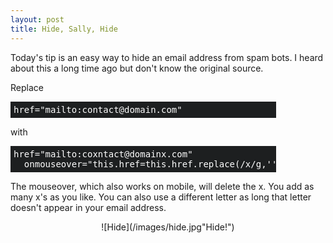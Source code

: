 ```yaml
---
layout: post
title: Hide, Sally, Hide
---
```


Today's tip is an easy way to hide an email address from spam bots. I heard about this a long time ago but don't know the original source.

Replace 
<pre style="background:#1D1F20;color:#fff;padding:5px;width:415px">href="mailto:contact@domain.com"</pre>

with 
<pre style="background:#1D1F20;color:#fff;padding:5px;width:415px;">href="mailto:coxntact@domainx.com"
  onmouseover="this.href=this.href.replace(/x/g,'');"</pre>    

The mouseover, which also works on mobile, will delete the x. You add as many x's as you like.  You can also use a different letter as long that letter doesn't appear in your email address. 

<div style="text-align:center" markdown="1">
![Hide](/images/hide.jpg"Hide!")
</div>
